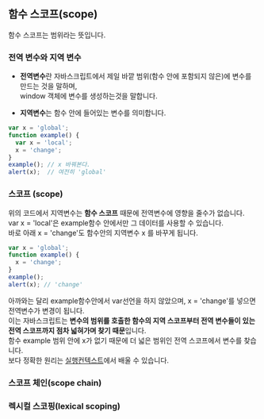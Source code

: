 ## 함수 스코프(scope)

함수 스코프는 범위라는 뜻입니다.

### 전역 변수와 지역 변수

* **전역변수**란 자바스크립트에서 제일 바깥 범위(함수 안에 포함되지 않은)에 변수를 만드는 것을 말하며,   
window 객체에 변수를 생성하는것을 말합니다.

* **지역변수**는 함수 안에 들어있는 변수를 의미합니다.

```javascript
var x = 'global';
function example() {
  var x = 'local';
  x = 'change';
}
example(); // x 바꿔본다.
alert(x);  // 여전히 'global'
```

### 스코프 (scope)

위의 코드에서 지역변수는 **함수 스코프** 때문에 전역변수에 영향을 줄수가 없습니다.  
var x = 'local'은 example함수 안에서만 그 데이터를 사용할 수 있습니다.  
바로 아래 x = 'change'도 함수안의 지역변수 x 를 바꾸게 됩니다.

```javascript
var x = 'global';
function example() {
  x = 'change';
}
example();
alert(x); // 'change'
```
아까와는 달리 example함수안에서 var선언을 하지 않았으며, x = 'change'를 넣으면 전역변수가 변경이 됩니다.  
이는 자바스크립트는 **변수의 범위를 호출한 함수의 지역 스코프부터 전역 변수들이 있는   
전역 스코프까지 점차 넓혀가며 찾기 때문**입니다.  
함수 example 범위 안에 x가 없기 때문에 더 넓은 범위인 전역 스코프에서 변수를 찾습니다.    
보다 정확한 원리는 [실행컨텍스트](/example_code/README.md)에서 배울 수 있습니다.

### 스코프 체인(scope chain)


### 렉시컬 스코핑(lexical scoping)
